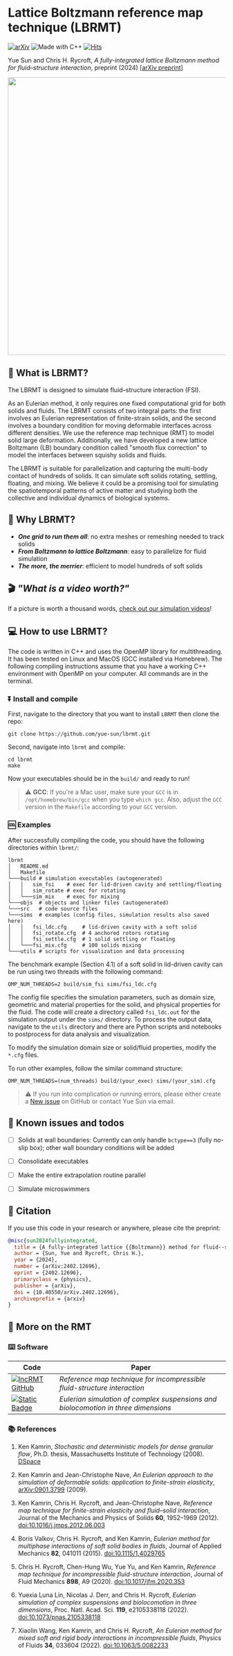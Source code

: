 # Lattice Boltzmann reference map technique (LBRMT)

[![arXiv](https://img.shields.io/badge/arXiv-2402.12696-b31b1b?logo=arXiv&logoColor=arXiv&link=https%3A%2F%2Farxiv.org%2Fabs%2F2402.12696)](https://arxiv.org/abs/2402.12696)
![Made with C++](https://img.shields.io/badge/Made_with-C%2B%2B-logoColor?logo=C%2B%2B&logoColor=C%2B%2B)
[![Hits](https://hits.seeyoufarm.com/api/count/incr/badge.svg?url=https%3A%2F%2Fgithub.com%2Fyue-sun%2Flbrmt&count_bg=%230D74E7&title_bg=%23555555&icon=&icon_color=%23E7E7E7&title=Hits&edge_flat=false)](https://hits.seeyoufarm.com)

Yue Sun and Chris H. Rycroft, *A fully-integrated lattice Boltzmann method for fluid–structure interaction*, preprint (2024) [[arXiv preprint](https://arxiv.org/abs/2402.12696)]

<p align="center">
  <img width="640" src=https://github.com/yue-sun/lbrmt/assets/30400317/9546c5ce-d1e1-446e-80d1-ee2c9e68f364>
</p>


## 🌊 What is LBRMT?

The LBRMT is designed to simulate fluid–structure interaction (FSI).

As an Eulerian method, it only requires one fixed computational grid for both solids and fluids. The LBRMT consists of two integral parts: the first involves an Eulerian representation of finite-strain solids, and the second involves a boundary condition for moving deformable interfaces across different densities.
We use the reference map technique (RMT) to model solid large deformation. Additionally, we have developed a new lattice Boltzmann (LB) boundary condition called "smooth flux correction" to model the interfaces between squishy solids and fluids.

The LBRMT is suitable for parallelization and capturing the multi-body contact of hundreds of solids. It can simulate soft solids rotating, settling, floating, and mixing. We believe it could be a promising tool for simulating the spatiotemporal patterns of active matter and studying both the collective and individual dynamics of biological systems.


## 🌟 Why LBRMT?

- **_One grid to run them all_**: no extra meshes or remeshing needed to track solids
- **_From Boltzmann to lattice Boltzmann_**: easy to parallelize for fluid simulation
- **_The more, the merrier_**: efficient to model hundreds of soft solids


## 🎬 _"What is a video worth?"_

If a picture is worth a thousand words, [check out our simulation videos](videos/README.md)!


## 💻 How to use LBRMT?

The code is written in C++ and uses the OpenMP library for multithreading. It has been tested on Linux and MacOS (GCC installed via Homebrew). The following compiling instructions assume that you have a working C++ environment with OpenMP on your computer. All commands are in the terminal.

### ⏬ Install and compile

First, navigate to the directory that you want to install `LBRMT` then clone the repo:
```shell
git clone https://github.com/yue-sun/lbrmt.git
```
Second, navigate into `lbrmt` and compile:
```shell
cd lbrmt
make
```
Now your executables should be in the `build/` and ready to run!
> ⚠️ **GCC**: If you're a Mac user, make sure your `GCC` is in `/opt/homebrew/bin/gcc` when you type `which gcc`. Also, adjust the `GCC` version in the `Makefile` according to your `GCC` version.

### 🆒 Examples

After successfully compiling the code, you should have the following directories within `lbrmt/`:
```shell
lbrmt
│   README.md
│   Makefile
└───build # simulation executables (autogenerated)
│   │   sim_fsi    # exec for lid-driven cavity and settling/floating
│   │   sim_rotate # exec for rotating
│   └───sim_mix    # exec for mixing
└───objs  # objects and linker files (autogenerated)
└───src   # code source files
└───sims  # examples (config files, simulation results also saved here)
│   │   fsi_ldc.cfg     # lid-driven cavity with a soft solid
│   │   fsi_rotate.cfg  # 4 anchored rotors rotating
│   │   fsi_settle.cfg  # 1 solid settling or floating
│   └───fsi_mix.cfg     # 100 solids mixing
└───utils # scripts for visualization and data processing
```

The benchmark example (Section 4.1) of a soft solid in lid-driven cavity can be run using two threads with the following command:
```shell
OMP_NUM_THREADS=2 build/sim_fsi sims/fsi_ldc.cfg
```
The config file specifies the simulation parameters, such as domain size, geometric and material properties for the solid, and physical properties for the fluid. The code will create a directory called `fsi_ldc.out` for the simulation output under the `sims/` directory. To process the output data, navigate to the `utils` directory and there are Python scripts and notebooks to postprocess for data analysis and visualization.

To modify the simulation domain size or solid/fluid properties, modify the `*.cfg` files.

To run other examples, follow the similar command structure:
```shell
OMP_NUM_THREADS=(num_threads) build/(your_exec) sims/(your_sim).cfg
```
> ⚠️ If you run into complication or running errors, please either create a [New issue](https://github.com/yue-sun/lbrmt/issues) on GitHub or contact Yue Sun via email.


## 🚧 Known issues and todos

- [ ] Solids at wall boundaries: Currently can only handle `bctype==3` (fully no-slip box); other wall boundary conditions will be added
- [ ] Consolidate executables
- [ ] Make the entire extrapolation routine parallel
- [ ] Simulate microswimmers


## 📝 Citation

If you use this code in your research or anywhere, please cite the preprint:
```bibtex
@misc{sun2024fullyintegrated,
  title = {A fully-integrated lattice {{Boltzmann}} method for fluid--structure interaction},
  author = {Sun, Yue and Rycroft, Chris H.},
  year = {2024},
  number = {arXiv:2402.12696},
  eprint = {2402.12696},
  primaryclass = {physics},
  publisher = {arXiv},
  doi = {10.48550/arXiv.2402.12696},
  archiveprefix = {arxiv}
}
```


## 📑 More on the RMT

### ⌨️ Software

| Code  | Paper |
| ------------- | ------------- |
| [![IncRMT GitHub](https://img.shields.io/badge/chr1shr_-incrmt-logo?logo=github&link=https%3A%2F%2Fgithub.com%2Fchr1shr%2Fincrmt)](https://github.com/chr1shr/incrmt)  | *Reference map technique for incompressible fluid-structure interaction*  |
| [![Static Badge](https://img.shields.io/badge/ylunalin_-RMT3D-logo?logo=github&link=https%3A%2F%2Fgithub.com%2Fylunalin%2FRMT3D)](https://github.com/ylunalin/RMT3D)  | *Eulerian simulation of complex suspensions and biolocomotion in three dimensions*  |

### 📚 References
1. Ken Kamrin, *Stochastic and deterministic models for dense granular flow*,
   Ph.D. thesis, Massachusetts Institute of Technology (2008).
   [DSpace](http://hdl.handle.net/1721.1/43736)

2. Ken Kamrin and Jean-Christophe Nave, *An Eulerian approach to the simulation of deformable solids: application to finite-strain elasticity*,
   [arXiv:0901.3799](https://arxiv.org/abs/0901.3799) (2009).

3. Ken Kamrin, Chris H. Rycroft, and Jean-Christophe Nave, *Reference map
   technique for finite-strain elasticity and fluid–solid interaction*, Journal of the Mechanics and Physics of Solids **60**, 1952–1969 (2012).
   [doi:10.1016/j.jmps.2012.06.003](https://doi.org/10.1016/j.jmps.2012.06.003)

4. Boris Valkov, Chris H. Rycroft, and Ken Kamrin, *Eulerian method for
   multiphase interactions of soft solid bodies in fluids*, Journal of Applied Mechanics **82**, 041011 (2015).
   [doi:10.1115/1.4029765](https://doi.org/10.1115/1.4029765)

5. Chris H. Rycroft, Chen-Hung Wu, Yue Yu, and Ken Kamrin, *Reference map technique for incompressible fluid-structure interaction*, Journal of Fluid Mechanics **898**, A9 (2020).
   [doi:10.1017/jfm.2020.353](https://doi.org/10.1017/jfm.2020.353)

6. Yuexia Luna Lin, Nicolas J. Derr, and Chris H. Rycroft, *Eulerian simulation of complex suspensions and biolocomotion in three dimensions*, Proc. Natl. Acad. Sci. **119**, e2105338118 (2022). [doi:10.1073/pnas.2105338118](https://doi.org/10.1073/pnas.2105338118)

7. Xiaolin Wang, Ken Kamrin, and Chris H. Rycroft, *An Eulerian method for mixed soft and rigid body interactions in incompressible fluids*, Physics of Fluids **34**, 033604 (2022). [doi:10.1063/5.0082233](https://doi.org/10.1063/5.0082233)
